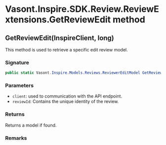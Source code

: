 # Vasont.Inspire.SDK.Review.ReviewExtensions.GetReviewEdit method
## GetReviewEdit(InspireClient, long)
This method is used to retrieve a specific edit review model.

### Signature
```csharp
public static Vasont.Inspire.Models.Reviews.ReviewerEditModel GetReviewEdit(InspireClient client, long reviewId)
```
### Parameters
- `client`: used to communication with the API endpoint.
- `reviewId`: Contains the unique identity of the review.

### Returns
Returns a  model if found.
### Remarks

